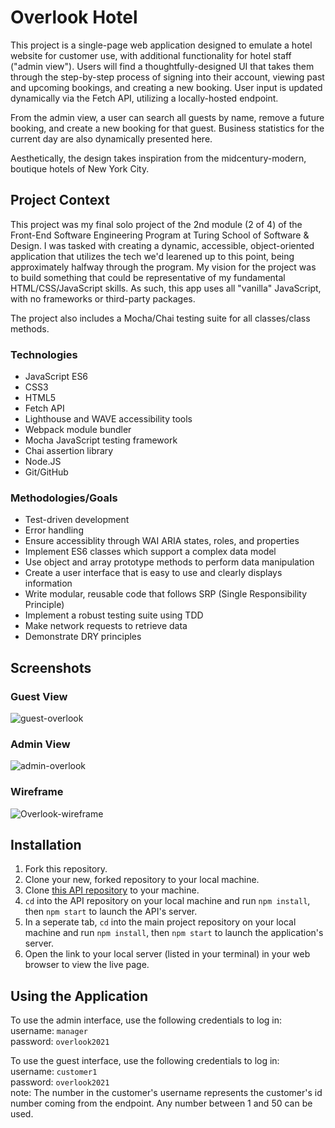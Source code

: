 # Overlook Hotel

This project is a single-page web application designed to emulate a hotel website for customer use, with additional functionality for hotel staff ("admin view"). Users will find a thoughtfully-designed UI that takes them through the step-by-step process of signing into their account, viewing past and upcoming bookings, and creating a new booking. User input is updated dynamically via the Fetch API, utilizing a locally-hosted endpoint. 

From the admin view, a user can search all guests by name, remove a future booking, and create a new booking for that guest. Business statistics for the current day are also dynamically presented here.

Aesthetically, the design takes inspiration from the midcentury-modern, boutique hotels of New York City.

## Project Context

This project was my final solo project of the 2nd module (2 of 4) of the Front-End Software Engineering Program at Turing School of Software & Design. I was tasked with creating a dynamic, accessible, object-oriented application that utilizes the tech we'd learened up to this point, being approximately halfway through the program. My vision for the project was to build something that could be representative of my fundamental HTML/CSS/JavaScript skills. As such, this app uses all "vanilla" JavaScript, with no frameworks or third-party packages.

The project also includes a Mocha/Chai testing suite for all classes/class methods.

### Technologies

- JavaScript ES6
- CSS3
- HTML5
- Fetch API 
- Lighthouse and WAVE accessibility tools 
- Webpack module bundler
- Mocha JavaScript testing framework
- Chai assertion library 
- Node.JS
- Git/GitHub

### Methodologies/Goals

- Test-driven development 
- Error handling 
- Ensure accessiblity through WAI ARIA states, roles, and properties 
- Implement ES6 classes which support a complex data model
- Use object and array prototype methods to perform data manipulation
- Create a user interface that is easy to use and clearly displays information
- Write modular, reusable code that follows SRP (Single Responsibility Principle)
- Implement a robust testing suite using TDD
- Make network requests to retrieve data
- Demonstrate DRY principles

## Screenshots

### Guest View
![guest-overlook](https://user-images.githubusercontent.com/108169988/202590796-41440024-d8b5-446a-8900-e28146a13e98.gif)

### Admin View
![admin-overlook](https://user-images.githubusercontent.com/108169988/202590767-2472c90e-8730-43ef-b84e-251b1929ef6d.gif)

### Wireframe
![Overlook-wireframe](https://user-images.githubusercontent.com/108169988/202585214-06d9efcb-b0b0-4e56-820b-ef54e09e3625.png)

## Installation
1. Fork this repository.
2. Clone your new, forked repository to your local machine.
3. Clone [this API repository](https://github.com/turingschool-examples/overlook-api) to your machine.
4. `cd` into the API repository on your local machine and run `npm install`, then `npm start` to launch the API's server.
5. In a seperate tab, `cd` into the main project repository on your local machine and run `npm install`, then `npm start` to launch the application's server.
6. Open the link to your local server (listed in your terminal) in your web browser to view the live page.

## Using the Application

To use the admin interface, use the following credentials to log in:\
username: `manager`\
password: `overlook2021`

To use the guest interface, use the following credentials to log in:\
username: `customer1`\
password: `overlook2021`\
note: The number in the customer's username represents the customer's id number coming from the endpoint. Any number between 1 and 50 can be used.
